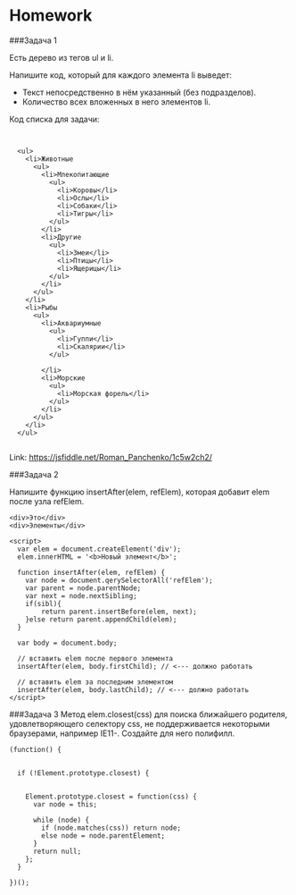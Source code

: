 # Homework 

###Задача 1 

Есть дерево из тегов ul и li.

Напишите код, который для каждого элемента li выведет:
* Текст непосредственно в нём указанный (без подразделов).
* Количество всех вложенных в него элементов li.

Код списка для задачи: 
```


  <ul>
    <li>Животные
      <ul>
        <li>Млекопитающие
          <ul>
            <li>Коровы</li>
            <li>Ослы</li>
            <li>Собаки</li>
            <li>Тигры</li>
          </ul>
        </li>
        <li>Другие
          <ul>
            <li>Змеи</li>
            <li>Птицы</li>
            <li>Ящерицы</li>
          </ul>
        </li>
      </ul>
    </li>
    <li>Рыбы
      <ul>
        <li>Аквариумные
          <ul>
            <li>Гуппи</li>
            <li>Скалярии</li>
          </ul>

        </li>
        <li>Морские
          <ul>
            <li>Морская форель</li>
          </ul>
        </li>
      </ul>
    </li>
  </ul>


```

Link: https://jsfiddle.net/Roman_Panchenko/1c5w2ch2/

###Задача 2 

Напишите функцию insertAfter(elem, refElem), которая добавит elem после узла refElem. 
```
<div>Это</div>
<div>Элементы</div>

<script>
  var elem = document.createElement('div');
  elem.innerHTML = '<b>Новый элемент</b>';

  function insertAfter(elem, refElem) {
  	var node = document.qerySelectorAll('refElem');
  	var parent = node.parentNode;
  	var next = node.nextSibling;
  	if(sibl){
  		return parent.insertBefore(elem, next);
  	}else return parent.appendChild(elem); 
  }

  var body = document.body;

  // вставить elem после первого элемента
  insertAfter(elem, body.firstChild); // <--- должно работать

  // вставить elem за последним элементом
  insertAfter(elem, body.lastChild); // <--- должно работать
</script>
``` 
###Задача 3 
Метод elem.closest(css) для поиска ближайшего родителя, удовлетворяющего селектору css, не поддерживается некоторыми браузерами, например IE11-.
Создайте для него полифилл.

```
(function() {


  if (!Element.prototype.closest) {


    Element.prototype.closest = function(css) {
      var node = this;

      while (node) {
        if (node.matches(css)) return node;
        else node = node.parentElement;
      }
      return null;
    };
  }

})();

```
